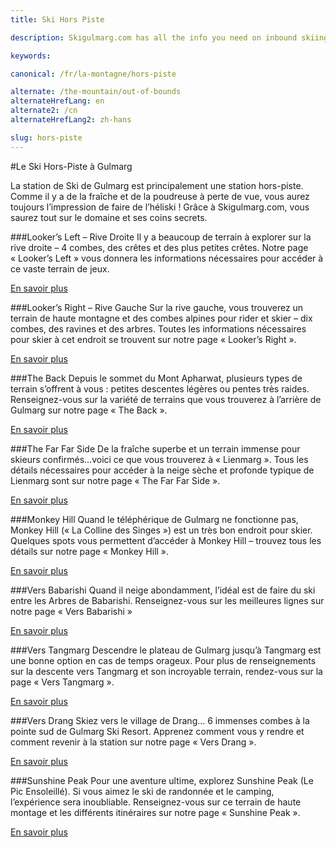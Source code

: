 ```yaml
---
title: Ski Hors Piste

description: Skigulmarg.com has all the info you need on inbound skiing at Gulmarg Ski Resort from lift info to the terrain on the Main Bowl, accessed from Gulmarg Gondola

keywords:

canonical: /fr/la-montagne/hors-piste

alternate: /the-mountain/out-of-bounds
alternateHrefLang: en
alternate2: /cn
alternateHrefLang2: zh-hans

slug: hors-piste
---
```


#Le Ski Hors-Piste à Gulmarg

La station de Ski de Gulmarg est principalement une station hors-piste. Comme il y a de la fraîche et de la poudreuse à perte de vue, vous aurez toujours l’impression de faire de l’héliski ! Grâce à Skigulmarg.com, vous saurez tout sur le domaine et ses coins secrets.

###Looker’s Left – Rive Droite
Il y a beaucoup de terrain à explorer sur la rive droite – 4 combes, des crêtes et des plus petites crêtes. Notre page « Looker’s Left » vous donnera les informations nécessaires pour accéder à ce vaste terrain de jeux.

[En savoir plus](versant-sud-est)

###Looker’s Right – Rive Gauche
Sur la rive gauche, vous trouverez un terrain de haute montagne et des combes alpines pour rider et skier – dix combes, des ravines et des arbres. Toutes les informations nécessaires pour skier à cet endroit se trouvent sur notre page « Looker’s Right ».

[En savoir plus](versant-nord-ouest)

###The Back
Depuis le sommet du Mont Apharwat, plusieurs types de terrain s’offrent à vous : petites descentes légères ou pentes très raides. Renseignez-vous sur la variété de terrains que vous trouverez à l’arrière de Gulmarg sur notre page « The Back ».

[En savoir plus](arriere)

###The Far Far Side
De la fraîche superbe et un terrain immense pour skieurs confirmés…voici ce que vous trouverez à « Lienmarg ». Tous les détails nécessaires pour accéder à la neige sèche et profonde typique de Lienmarg sont sur notre page « The Far Far Side ».

[En savoir plus](versant-nord)

###Monkey Hill
Quand le téléphérique de Gulmarg ne fonctionne pas, Monkey Hill (« La Colline des Singes ») est un très bon endroit pour skier. Quelques spots vous permettent d’accéder à Monkey Hill – trouvez tous les détails sur notre page « Monkey Hill ».

[En savoir plus](monkey-hill)

###Vers Babarishi
Quand il neige abondamment, l’idéal est de faire du ski entre les Arbres de Babarishi. Renseignez-vous sur les meilleures lignes sur notre page « Vers Babarishi »

[En savoir plus](babarishi)

###Vers Tangmarg
Descendre le plateau de Gulmarg jusqu’à Tangmarg est une bonne option en cas de temps orageux. Pour plus de renseignements sur la descente vers Tangmarg et son incroyable terrain, rendez-vous sur la page « Vers Tangmarg ».

[En savoir plus](vers-tangmarg)

###Vers Drang
Skiez vers le village de Drang… 6 immenses combes à la pointe sud de Gulmarg Ski Resort. Apprenez comment vous y rendre et comment revenir à la station sur notre page « Vers Drang ».

[En savoir plus](vers-drang)

###Sunshine Peak
Pour une aventure ultime, explorez Sunshine Peak (Le Pic Ensoleillé). Si vous aimez le ski de randonnée et le camping, l’expérience sera inoubliable. Renseignez-vous sur ce terrain de haute montage et les différents itinéraires sur notre page « Sunshine Peak ».

[En savoir plus](sunshine-peak)
